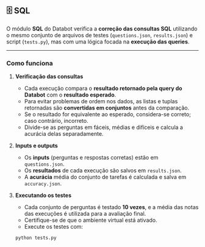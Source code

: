## 🗄️ SQL

O módulo **SQL** do Databot verifica a **correção das consultas SQL** utilizando o mesmo conjunto de arquivos de testes (`questions.json`, `results.json`) e script (`tests.py`), mas com uma lógica focada na **execução das queries**.

---

### Como funciona

1. **Verificação das consultas**
   - Cada execução compara o **resultado retornado pela query do Databot** com o **resultado esperado**.  
   - Para evitar problemas de ordem nos dados, as listas e tuplas retornadas são **convertidas em conjuntos** antes da comparação.  
   - Se o resultado for equivalente ao esperado, considera-se correto; caso contrário, incorreto.
   - Divide-se as perguntas em fáceis, médias e difíceis e calcula a acurácia delas separadamente.

2. **Inputs e outputs**
   - Os **inputs** (perguntas e respostas corretas) estão em `questions.json`.  
   - Os **resultados** de cada execução são salvos em `results.json`.  
   - A **acurácia** média do conjunto de tarefas é calculada e salva em `accuracy.json`. 

3. **Executando os testes**
   - Cada conjunto de perguntas é testado **10 vezes**, e a média das notas das execuções é utilizada para a avaliação final.
   - Certifique-se de que o ambiente virtual está ativado.  
   - Execute os testes com:
   ```bash
   python tests.py
   ```